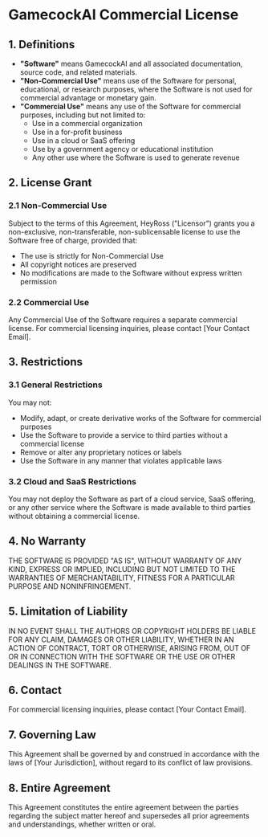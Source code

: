 # GamecockAI Commercial License

## 1. Definitions
- **"Software"** means GamecockAI and all associated documentation, source code, and related materials.
- **"Non-Commercial Use"** means use of the Software for personal, educational, or research purposes, where the Software is not used for commercial advantage or monetary gain.
- **"Commercial Use"** means any use of the Software for commercial purposes, including but not limited to:
  - Use in a commercial organization
  - Use in a for-profit business
  - Use in a cloud or SaaS offering
  - Use by a government agency or educational institution
  - Any other use where the Software is used to generate revenue

## 2. License Grant

### 2.1 Non-Commercial Use
Subject to the terms of this Agreement, HeyRoss ("Licensor") grants you a non-exclusive, non-transferable, non-sublicensable license to use the Software free of charge, provided that:
- The use is strictly for Non-Commercial Use
- All copyright notices are preserved
- No modifications are made to the Software without express written permission

### 2.2 Commercial Use
Any Commercial Use of the Software requires a separate commercial license. For commercial licensing inquiries, please contact [Your Contact Email].

## 3. Restrictions

### 3.1 General Restrictions
You may not:
- Modify, adapt, or create derivative works of the Software for commercial purposes
- Use the Software to provide a service to third parties without a commercial license
- Remove or alter any proprietary notices or labels
- Use the Software in any manner that violates applicable laws

### 3.2 Cloud and SaaS Restrictions
You may not deploy the Software as part of a cloud service, SaaS offering, or any other service where the Software is made available to third parties without obtaining a commercial license.

## 4. No Warranty
THE SOFTWARE IS PROVIDED "AS IS", WITHOUT WARRANTY OF ANY KIND, EXPRESS OR IMPLIED, INCLUDING BUT NOT LIMITED TO THE WARRANTIES OF MERCHANTABILITY, FITNESS FOR A PARTICULAR PURPOSE AND NONINFRINGEMENT.

## 5. Limitation of Liability
IN NO EVENT SHALL THE AUTHORS OR COPYRIGHT HOLDERS BE LIABLE FOR ANY CLAIM, DAMAGES OR OTHER LIABILITY, WHETHER IN AN ACTION OF CONTRACT, TORT OR OTHERWISE, ARISING FROM, OUT OF OR IN CONNECTION WITH THE SOFTWARE OR THE USE OR OTHER DEALINGS IN THE SOFTWARE.

## 6. Contact
For commercial licensing inquiries, please contact [Your Contact Email].

## 7. Governing Law
This Agreement shall be governed by and construed in accordance with the laws of [Your Jurisdiction], without regard to its conflict of law provisions.

## 8. Entire Agreement
This Agreement constitutes the entire agreement between the parties regarding the subject matter hereof and supersedes all prior agreements and understandings, whether written or oral.
